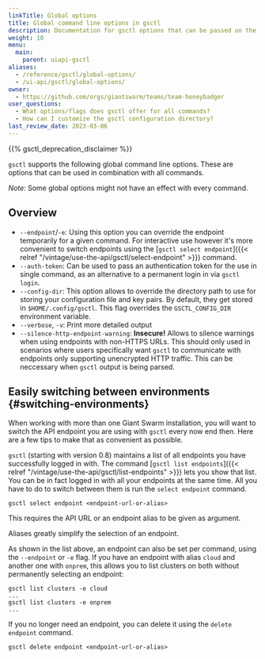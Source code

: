 ```yaml
---
linkTitle: Global options
title: Global command line options in gsctl
description: Documentation for gsctl options that can be passed on the command line for almost all commands. Plus some tips on how you can use them to switch environments.
weight: 10
menu:
  main:
    parent: uiapi-gsctl
aliases:
  - /reference/gsctl/global-options/
  - /ui-api/gsctl/global-options/
owner:
  - https://github.com/orgs/giantswarm/teams/team-honeybadger
user_questions:
  - What options/flags does gsctl offer for all commands?
  - How can I customize the gsctl configuration directory?
last_review_date: 2023-03-06
---
```


{{% gsctl_deprecation_disclaimer %}}

`gsctl` supports the following global command line options. These are options that can be used in combination with all commands.

*Note:* Some global options might not have an effect with every command.

## Overview

- `--endpoint`/`-e`: Using this option you can override the endpoint temporarily for a given command. For interactive use however it's more convenient to switch endpoints using the [`gsctl select endpoint`]({{< relref "/vintage/use-the-api/gsctl/select-endpoint" >}}) command.
- `--auth-token`: Can be used to pass an authentication token for the use in single command, as an alternative to a permanent login in via `gsctl login`.
- `--config-dir`: This option allows to override the directory path to use for storing your configuration file and key pairs. By default, they get stored in `$HOME/.config/gsctl`. This flag overrides the `GSCTL_CONFIG_DIR` environment variable.
- `--verbose`, `-v`: Print more detailed output
- `--silence-http-endpoint-warning`: **Insecure!** Allows to silence warnings when using endpoints with non-HTTPS URLs. This should only used in scenarios where users specifically want `gsctl` to communicate with endpoints only supporting unencrypted HTTP traffic. This can be neccessary when `gsctl` output is being parsed.

## Easily switching between environments {#switching-environments}

When working with more than one Giant Swarm installation, you will want to
switch the API endpoint you are using with `gsctl` every now end then. Here are
a few tips to make that as convenient as possible.

`gsctl` (starting with version 0.8) maintains a list of all endpoints you have
successfully logged in with. The command
[`gsctl list endpoints`]({{< relref "/vintage/use-the-api/gsctl/list-endpoints" >}}) lets you show that list. You can
be in fact logged in with all your endpoints at the same time. All you have to
do to switch between them is run the `select endpoint` command.

```nohighlight
gsctl select endpoint <endpoint-url-or-alias>
```

This requires the API URL or an endpoint alias to be given as argument.

Aliases greatly simplify the selection of an endpoint.

As shown in the list above, an endpoint can also be set per command, using
the `--endpoint` or `-e` flag. If you have an endpoint with alias `cloud` and
another one with `onprem`, this allows you to list clusters on both without
permanently selecting an endpoint:

```nohighlight
gsctl list clusters -e cloud
...
gsctl list clusters -e onprem
...
```

If you no longer need an endpoint, you can delete it using the `delete endpoint` command.

```nohighlight
gsctl delete endpoint <endpoint-url-or-alias>
```
